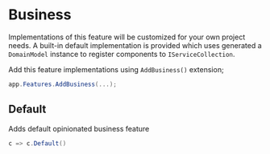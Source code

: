 # Business

Implementations of this feature will be customized for your own project needs.
A built-in default implementation is provided which uses generated 
a `DomainModel` instance to register components to `IServiceCollection`.

Add this feature implementations using `AddBusiness()` extension;

```csharp
app.Features.AddBusiness(...);
```

## Default

Adds default opinionated business feature

```csharp
c => c.Default()
```
